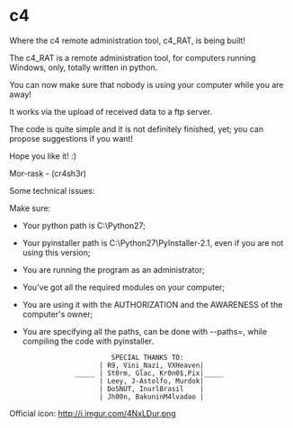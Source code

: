# c4

Where the c4 remote administration tool, c4_RAT, is being built!

The c4_RAT is a remote administration tool, for computers running Windows, only, totally written in python.

You can now make sure that nobody is using your computer while you are away!

It works via the upload of received data to a ftp server.

The code is quite simple and it is not definitely finished, yet; you can propose suggestions if you want!

Hope you like it! :)

Mor-rask - (cr4sh3r)


Some technical issues: 

Make sure:

- Your python path is C:\Python27;
- Your pyinstaller path is C:\Python27\PyInstaller-2.1, even if you are not using this version;
- You are running the program as an administrator;
- You've got all the required modules on your computer;
- You are using it with the AUTHORIZATION and the AWARENESS of the computer's owner;
- You are specifying all the paths, can be done with --paths=, while compiling the code with pyinstaller.
 







                            SPECIAL THANKS TO:
                         | R9, Vini_Nazi, VXHeaven|
                   _____ | St0rm, Glac, Kr0n0$,Pix|_____
                         | Leey, J-Astolfo, Murdok|
                         | DoSNUT, InurlBrasil    |
                         | Jh00n, BakuninM4lvadao |



Official icon: http://i.imgur.com/4NxLDur.png
